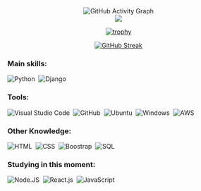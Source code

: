 <div align="center">
  <img src="https://github-readme-activity-graph.vercel.app/graph?username=truegreatvoid&bg_color=000000" alt="GitHub Activity Graph" />
</div>


<div align="center">  
  <a href="https://www.instagram.com/euvtiago/" target="_blank">
    <img src="https://img.shields.io/badge/-Instagram-%236A0DAD?style=for-the-badge&logo=instagram&logoColor=white">
  </a>
</div>
 
<div align="center">
  
[![trophy](https://github-profile-trophy.vercel.app/?username=truegreatvoid&theme=radical&title=Commits,MultiLanguage,Followers,Repositories,Experience&row=1&column=5)](https://github.com/ryo-ma/github-profile-trophy)

[![GitHub Streak](https://streak-stats.demolab.com/?user=truegreatvoid&theme=radical&fire=689D6A&currStreakNum=689D6A)](https://git.io/streak-stats)

</div>

### Main skills:
![Python](https://img.shields.io/badge/-python-0D1117?style=for-the-badge&logo=python&labelColor=0D1117&textColor=0D1117)&nbsp;
![Django](https://img.shields.io/badge/-django-0D1117?style=for-the-badge&logo=django&labelColor=0D1117&textColor=0D1117)&nbsp;
 
### Tools:
![Visual Studio Code](https://img.shields.io/badge/-Visual%20Studio%20Code-0D1117?style=for-the-badge&logo=visual-studio-code&logoColor=0D1117&labelColor=0D1117)&nbsp;
![GitHub](https://img.shields.io/badge/-GitHub-0D1117?style=for-the-badge&logo=github&labelColor=0D1117)&nbsp;
![Ubuntu](https://img.shields.io/badge/-sql-0D1117?style=for-the-badge&logo=nosql&labelColor=0D1117)&nbsp;
![Windows](https://img.shields.io/badge/-Windows-0D1117?style=for-the-badge&logo=windows&labelColor=0D1117)&nbsp;
![AWS](https://img.shields.io/badge/-amazon-0D1117?style=for-the-badge&logo=amazon&labelColor=0D1117)&nbsp;

 
### Other Knowledge:
![HTML](https://img.shields.io/badge/-HTML-0D1117?style=for-the-badge&logo=html5&labelColor=0D1117)&nbsp;
![CSS](https://img.shields.io/badge/-CSS-0D1117?style=for-the-badge&logo=CSS3&logoColor=1572B6&labelColor=0D1117)&nbsp;
![Boostrap](https://img.shields.io/badge/-boostrap-0D1117?style=for-the-badge&logo=bootstrap&labelColor=0D1117)&nbsp;
![SQL](https://img.shields.io/badge/-sql-0D1117?style=for-the-badge&logo=sql&labelColor=0D1117)&nbsp;
  
### Studying in this moment:
![Node.JS](https://img.shields.io/badge/-Node.JS-0D1117?style=for-the-badge&logo=node.js&labelColor=0D1117&textColor=0D1117)&nbsp;
![React.js](https://img.shields.io/badge/-React.js-0D1117?style=for-the-badge&logo=react&labelColor=0D1117)&nbsp;
![JavaScript](https://img.shields.io/badge/-JavaScript-0D1117?style=for-the-badge&logo=javascript&labelColor=0D1117&textColor=0D1117)&nbsp;

